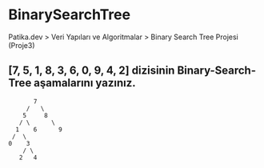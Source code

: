 # BinarySearchTree
Patika.dev > Veri Yapıları ve Algoritmalar > Binary Search Tree Projesi (Proje3)

## [7, 5, 1, 8, 3, 6, 0, 9, 4, 2] dizisinin Binary-Search-Tree aşamalarını yazınız.

           7
         /   \
        5     8
       / \      \
      1    6      9
     /  \    
    0    3
        / \
       2   4
